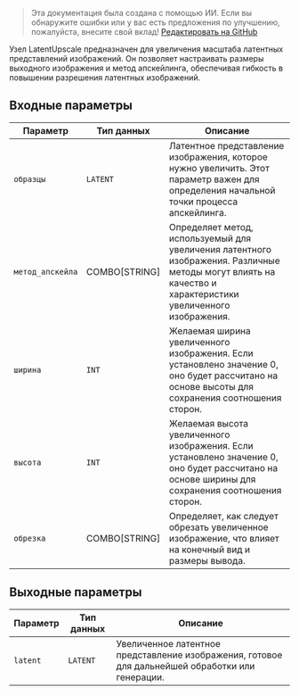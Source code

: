 > Эта документация была создана с помощью ИИ. Если вы обнаружите ошибки или у вас есть предложения по улучшению, пожалуйста, внесите свой вклад! [Редактировать на GitHub](https://github.com/Comfy-Org/embedded-docs/blob/main/comfyui_embedded_docs/docs/LatentUpscale/ru.md)

Узел LatentUpscale предназначен для увеличения масштаба латентных представлений изображений. Он позволяет настраивать размеры выходного изображения и метод апскейлинга, обеспечивая гибкость в повышении разрешения латентных изображений.

## Входные параметры

| Параметр | Тип данных | Описание |
|-----------|-------------|-------------|
| `образцы` | `LATENT`    | Латентное представление изображения, которое нужно увеличить. Этот параметр важен для определения начальной точки процесса апскейлинга. |
| `метод_апскейла` | COMBO[STRING] | Определяет метод, используемый для увеличения латентного изображения. Различные методы могут влиять на качество и характеристики увеличенного изображения. |
| `ширина`   | `INT`       | Желаемая ширина увеличенного изображения. Если установлено значение 0, оно будет рассчитано на основе высоты для сохранения соотношения сторон. |
| `высота`  | `INT`       | Желаемая высота увеличенного изображения. Если установлено значение 0, оно будет рассчитано на основе ширины для сохранения соотношения сторон. |
| `обрезка`    | COMBO[STRING] | Определяет, как следует обрезать увеличенное изображение, что влияет на конечный вид и размеры вывода. |

## Выходные параметры

| Параметр | Тип данных | Описание |
|-----------|-------------|-------------|
| `latent`  | `LATENT`    | Увеличенное латентное представление изображения, готовое для дальнейшей обработки или генерации. |
